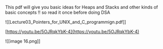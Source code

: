 This pdf will give you basic ideas for Heaps and Stacks and other kinds of basic concepts !! so read it once before doing DSA

  

![[Lecture03_Pointers_for_UNIX_and_C_programmign.pdf]]

[https://youtu.be/5OJRqkYbK-4](https://youtu.be/5OJRqkYbK-4)

![[image 16.png]]
